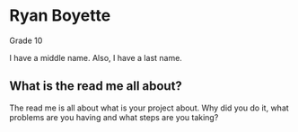 # Ryan Boyette

Grade 10

I have a middle name. Also, I have a last name.

## What is the read me all about?

The read me is all about what is your project about. Why did you do it, what problems are you having and what steps are you taking?
